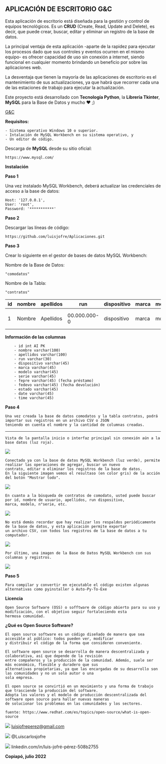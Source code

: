 ##  **APLICACIÓN DE ESCRITORIO G&C**

Esta aplicación de escritorio está diseñada para la gestión y control de equipos tecnológicos. Es un **CRUD** (Create, Read, Update and Delete), es decir, que puede crear, buscar, editar y eliminar un registro de la base de datos.

La principal ventaja de esta aplicación -aparte de la rapidez para ejecutar los procesos dado que sus controles y eventos ocurren en el mismo equipo- es ofrecer capacidad de uso sin conexión a internet, siendo funcional en cualquier momento brindando un beneficio por sobre las aplicaciones web.

La desventaja que tienen la mayoría de las aplicaciones de escritorio es el mantenimiento de sus actualizaciones, ya que habrá que recorrer cada una de las estaciones de trabajo para ejecutar la actualización.

Este proyecto está desarrollado con **Tecnología Python**, la **Librería Tkinter**, **MySQL** para la Base de Datos y mucho ❤️ ;)

[G&C](https://github.com/luisjofre/Aplicaciones/commit/bfb31584cfbf26680bf5ae060c8a66bc70f1d9dd "G&C")

**Requisitos:**

	- Sistema operativo Windows 10 o superior.
	- Intalación de MySQL Workbench en su sistema operativo, y
	- Un editor de código.

Descarga de **MySQL** desde su sitio oficial:

	https://www.mysql.com/

**Instalación**

**Paso 1**

Una vez instalado MySQL Workbench, deberá actualizar las credenciales de acceso a la base de datos:

	Host: '127.0.0.1',
	User: 'root',
	Password: '***********'

**Paso 2**

Descargar las líneas de código:

	https://github.com/luisjofre/Aplicaciones.git


**Paso 3**

Crear lo siguiente en el gestor de bases de datos MySQL Workbench:


Nombre de la Base de Datos:

	"comodatos"
	
	
Nombre de la Tabla:

	"contratos"
	

id	| nombre	|apellidos	|run		|dispositivo|marca	|modelo	|serie	     |fepre	|fedevo    |estado  |date      |time    |
--------|---------------|---------------|---------------|-----------|-----------|-------|------------|----------|----------|--------|----------|--------|
1	|	Nombre  |      Apellidos|   00.000.000-0|dispositivo|      marca| modelo|000000000000|00-00-0000|00-00-0000|  estado|00-00-0000|00:00:00|


**Información de las columnas**

		- id int AI PK
		- nombre varchar(100)
		- apellidos varchar(100)
		- run varchar(30)
		- dispositivo varchar(45)
		- marca varchar(45)
		- modelo varchar(45)
		- serie varchar(45)
		- fepre varchar(45) (fecha préstamo)
		- fedevo varchar(45) (fecha devolución)
		- estado varchar(45)
		- date varchar(45)
		- time varchar(45)

**Paso 4**

	Una vez creada la base de datos comodatos y la tabla contratos, podrá importar sus registros en un archivo CSV o JSON
	teniendo en cuenta el nombre y la cantidad de columnas creadas.
****

	Vista de la pantalla inicio o interfaz principal sin conexión aún a la base datos (luz roja).
![](https://i.postimg.cc/8cKC0ccp/Captura1.png)

	Conectado ya con la base de datos MySQL Workbench (luz verde), permite realizar las operaciones de agregar, buscar un nuevo
	contrato, editar o eliminar los registros de la base de datos. 
	En la siguiente imagen vemos el resultaso (en color gris) de la acción del botón "Mostrar todo".
![](https://i.postimg.cc/Wp6YJrqL/Captura2.png)

	En cuanto a la búsqueda de contratos de comodato, usted puede buscar por id, nombre de usuario, apellidos, run dispositivo,
	marca, modelo, n°serie, etc.
![](https://i.postimg.cc/D0yrGSRn/Captura3.png)

	No está demás recordar que hay realizar los respaldos periódicamente de la base de datos, y esta aplicación permite exportar
	un archivo CSV, con todos los registros de la base de datos a tu computador.
![](https://i.postimg.cc/t4HgvKCV/Captura4.png)

	Por último, una imagen de la Base de Datos MySQL Workbench con sus columnas y registros.
![](https://i.postimg.cc/CxQwT9wN/Captura5.png)

**Paso 5**
	
	Para compilar y convertir en ejecutable el código existen algunas alternativas como pyinstaller o Auto-Py-To-Exe

**Licencia**

	Open Source Software (OSS) o sofftware de código abierto para su uso y modificación, con el objetivo seguir fortaleciendo esta
	hermosa comunidad.

**¿Qué es Open Source Software?**

	El open source software es un código diseñado de manera que sea accesible al público: todos pueden ver, modificar
	y distribuir el código de la forma que consideren conveniente.

	El software open source se desarrolla de manera descentralizada y colaborativa, así que depende de la revisión
	entre compañeros y la producción de la comunidad. Además, suele ser más económico, flexible y duradero que sus
	alternativas propietarias, ya que las encargadas de su desarrollo son las comunidades y no un solo autor o una
	sola empresa.

	El open source se convirtió en un movimiento y una forma de trabajo que trasciende la producción del software.
	Adopta los valores y el modelo de producción descentralizada del software open source para hallar nuevas maneras
	de solucionar los problemas en las comunidades y los sectores.

	fuente: https://www.redhat.com/es/topics/open-source/what-is-open-source


![](https://i.postimg.cc/25j6WsS4/Gmail.png)  luisjofreperez@gmail.com

![](https://i.postimg.cc/2SD3kbp9/Twitter.png)  @Luiscarlosjofre

![](https://i.postimg.cc/sg4xvjsj/LinkedIn.png)  linkedin.com/in/luis-jofré-pérez-508b2755


**Copiapó, julio 2022**


